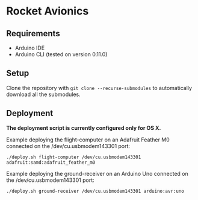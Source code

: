 # Rocket Avionics

## Requirements
- Arduino IDE
- Arduino CLI (tested on version 0.11.0)

## Setup
Clone the repository with `git clone --recurse-submodules` to automatically download all the submodules.

## Deployment
**The deployment script is currently configured only for OS X.**

Example deploying the flight-computer on an Adafruit Feather M0 connected on the /dev/cu.usbmodem143301 port:
```
./deploy.sh flight-computer /dev/cu.usbmodem143301 adafruit:samd:adafruit_feather_m0
```

Example deploying the ground-receiver on an Arduino Uno connected on the /dev/cu.usbmodem143301 port:
```
./deploy.sh ground-receiver /dev/cu.usbmodem143301 arduino:avr:uno
```
